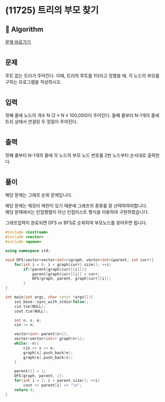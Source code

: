 # (11725) 트리의 부모 찾기 
## :100: Algorithm
[문제 바로가기](https://www.acmicpc.net/problem/11725)
#
## 문제
루트 없는 트리가 주어진다. 이때, 트리의 루트를 1이라고 정했을 때, 각 노드의 부모를 구하는 프로그램을 작성하시오.
#
## 입력
첫째 줄에 노드의 개수 N (2 ≤ N ≤ 100,000)이 주어진다. 둘째 줄부터 N-1개의 줄에 트리 상에서 연결된 두 정점이 주어진다.
#
## 출력
첫째 줄부터 N-1개의 줄에 각 노드의 부모 노드 번호를 2번 노드부터 순서대로 출력한다.
#
## 풀이
해당 문제는 그래프 순회 문제입니다.  

해당 문제는 메모리 제한이 있기 때문에 그래프의 종류를 잘 선택하여야합니다.  
해당 문제에서는 인접행렬이 아닌 인접리스트 형식을 이용하여 구현하였습니다.  

그래프입력이 완료되면 DFS or BFS로 순회하여 부모노드를 찾아주면 됩니다.  

```cpp
#include <iostream>
#include <vector>
#include <queue>

using namespace std;

void DFS(vector<vector<int>>&graph, vector<int>&parent, int curr){
    for(int i = 0; i < graph[curr].size(); ++i)
        if(!parent[graph[curr][i]]){
            parent[graph[curr][i]] = curr;
            DFS(graph, parent, graph[curr][i]);
        }                
}

int main(int argc, char const *argv[]){
    ios_base::sync_with_stdio(false);
    cin.tie(NULL);
    cout.tie(NULL);

    int n, s, e;
    cin >> n;

    vector<int> parent(n+1);
    vector<vector<int>> graph(n+1);
    while(--n){
        cin >> s >> e;
        graph[s].push_back(e);
        graph[e].push_back(s);
    }

    parent[1] = 1;
    DFS(graph, parent, 1);
    for(int i = 2; i < parent.size(); ++i)
        cout << parent[i] << "\n";
    return 0;
}

```